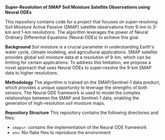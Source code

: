 **Super-Resolution of SMAP Soil Moisture Satellite Observations using
Neural ODEs**

This repository contains code for a project that focuses on
super-resolving Soil Moisture Active Passive (SMAP) satellite
observations from 9-km to 3-km and 1-km resolutions. The algorithm
leverages the power of Neural Ordinary Differential Equations (Neural
ODEs) to achieve this goal.

**Background**
Soil moisture is a crucial parameter in understanding Earth's water
cycle, climate modeling, and agricultural applications. SMAP satellite
provides global soil moisture data at a resolution of 9-km, which can
be limiting for certain applications. To address this limitation, we
propose a novel approach that uses Neural ODEs to super-resolve the
9-km SMAP data to higher resolutions.

**Methodology**
The algorithm is trained on the SMAP/Sentinel-1 data product, which
provides a unique opportunity to leverage the strengths of both
sensors. The Neural ODE framework is used to model the complex
relationships between the SMAP and Sentinel-1 data, enabling the
generation of high-resolution soil moisture maps.

**Repository Structure**
This repository contains the following directories and files:

* `smapsr`: contains the implementation of the Neural ODE framework
* `env`: Nix flake files to reproduce the environment
